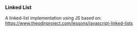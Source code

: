 ### Linked List

A linked-list implementation using JS based on:
https://www.theodinproject.com/lessons/javascript-linked-lists

